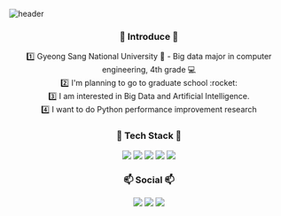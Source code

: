 ![header](https://capsule-render.vercel.app/api?type=wave&color=auto&height=300&section=header&text=Welcome&fontSize=90)

<h3 align="center"><b> 🙌 Introduce 🙌 </b></h3>
<div align="center">
1️⃣ Gyeong Sang National University 🏫 - Big data major in computer engineering, 4th grade 💻
</div>
<div align="center">
2️⃣ I'm planning to go to graduate school :rocket:
</div>
<div align="center">
3️⃣ I am interested in Big Data and Artificial Intelligence.
</div>
<div align="center">
4️⃣ I want to do Python performance improvement research
</div>

<h3 align="center"><b> 📖 Tech Stack 📖 </b></h3>
<div align="center">
 <img src="https://img.shields.io/badge/Python-3766AB?style=flat-square&logo=Python&logoColor=white"/></a>
 <img src="https://img.shields.io/badge/C-A8B9CC?style=flat-square&logo=C&logoColor=white"/></a>
 <img src="https://img.shields.io/badge/HTML5-E34F26?style=flat-square&logo=HTML5&logoColor=white"/></a> 
 <img src="https://img.shields.io/badge/CSS3-1572B6?style=flat-square&logo=CSS3&logoColor=white"/></a>
 <img src="https://img.shields.io/badge/JavaScript-F7DF1E?style=flat-square&logo=JavaScript&logoColor=white"/></a>
</div>

<h3 align="center"><b> 📫 Social 📫 </b></h3>
<div align="center">
 <a href="mailto:kinggodeasy000624@gmail.com"><img src="https://img.shields.io/badge/Gmail-d14836?style=flat-  square&logo=Gmail&logoColor=white&link=kinggodeasy000624@gmail.com"/></a>
 <a href="https://velog.io/@show000624"><img src="https://img.shields.io/badge/Tech%20Blog-11B48A?style=flat-square&logo=Vimeo&logoColor=white&link=https://velog.io/@show000624"/></a>
<a href="https://twitter.com/kinggoedasy"><img src="https://img.shields.io/badge/Twitter%20-1DA1F2?style=flat-square&logo=Twitter&logoColor=white&link=https://twitter.com/kinggoedasy"/></a>
</div>
